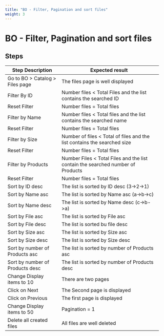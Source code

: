 ```yaml
---
title: "BO - Filter, Pagination and sort files"
weight: 3
---
```


# BO - Filter, Pagination and sort files
## Steps
| Step Description | Expected result |
| ----- | ----- |
| Go to BO > Catalog > Files page | The files page is well displayed |
| Filter By ID | Number files < Total Files and the list contains the searched ID |
| Reset Filter | Number files = Total files |
| Filter by Name | Number files < Total files and the list contains the searched name |
| Reset Filter | Number files = Total files |
| Filter by Size | Number of files < Total of files and the list contains the searched size |
| Reset Filter | Number files = Total files |
| Filter by Products | Number Files < Total Files and the list contain the searched number of Products |
| Reset Filter | Number files = Total files |
| Sort by ID desc | The list is sorted by ID desc (3->2->1) |
| Sort by Name asc | The list is sorted by Name asc (a->b->c) |
| Sort by Name desc | The list is sorted by Name desc (c->b->a) |
| Sort by File asc | The list is sorted by File asc |
| Sort by File desc | The list is sorted bu file desc |
| Sort by Size asc | The list is sorted by Size asc |
| Sort by Size desc | The list is sorted by Size desc |
| Sort by number of Products asc | The list is sorted by number of Products asc |
| Sort by number of Products desc | The list is sorted by number of Products desc |
| Change Display items to 10 | There are two pages |
| Click on Next | The Second page is displayed |
| Click on Previous | The first page is displayed |
| Change Display items to 50 | Pagination = 1 |
| Delete all created files | All files are well deleted |
